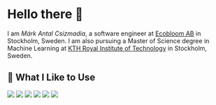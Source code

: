 # Hello there 🙌
I am _Márk Antal Csizmadia_, a software engineer at [Ecobloom AB](https://ecobloom.se/) in Stockholm, Sweden. I am also pursuing a Master of Science degree in Machine Learning at [KTH Royal Institute of Technology](https://www.kth.se/en) in Stockholm, Sweden.

## 🔧 What I Like to Use

![](https://img.shields.io/badge/Python-Code-informational?style=flat&logo=Python&logoColor=white&color=2bbc8a)
![](https://img.shields.io/badge/C++-Code-informational?style=flat&logo=C++&logoColor=white&color=2bbc8a)
![](https://img.shields.io/badge/TensorFlow-ML/DL-informational?style=flat&logo=TensorFlow&logoColor=white&color=2bbc8a)
![](https://img.shields.io/badge/Keras-ML/DL-informational?style=flat&logo=Keras&logoColor=white&color=2bbc8a)
![](https://img.shields.io/badge/Git-VC-informational?style=flat&logo=Git&logoColor=white&color=2bbc8a)
![](https://img.shields.io/badge/Google%20Cloud%20Platform-Cloud-informational?style=flat&logo=google%20cloud&logoColor=white&color=2bbc8a)

